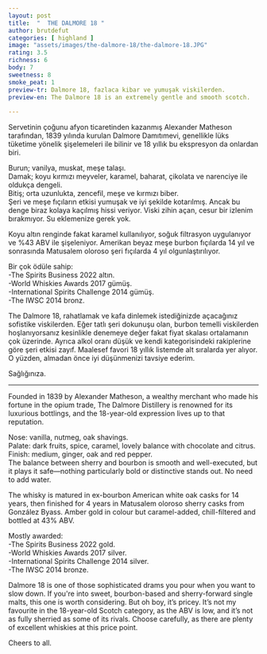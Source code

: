 ```yaml
---
layout: post
title:  "  THE DALMORE 18 "
author: brutdefut
categories: [ highland ]
image: "assets/images/the-dalmore-18/the-dalmore-18.JPG"
rating: 3.5
richness: 6
body: 7
sweetness: 8
smoke_peat: 1
preview-tr: Dalmore 18, fazlaca kibar ve yumuşak viskilerden.                         
preview-en: The Dalmore 18 is an extremely gentle and smooth scotch. 
                 
---
```


Servetinin çoğunu afyon ticaretinden kazanmış Alexander Matheson tarafından, 1839 yılında kurulan Dalmore Damıtımevi, genellikle lüks tüketime yönelik şişelemeleri ile bilinir ve 18 yıllık bu ekspresyon da onlardan biri.   

Burun; vanilya, muskat, meşe talaşı.   
Damak; koyu kırmızı meyveler, karamel, baharat, çikolata ve narenciye ile oldukça dengeli.  
Bitiş; orta uzunlukta, zencefil, meşe ve kırmızı biber.  
Şeri ve meşe fıçıların etkisi yumuşak ve iyi şekilde kotarılmış. Ancak bu denge biraz kolaya kaçılmış hissi veriyor. Viski zihin açan, cesur bir izlenim bırakmıyor. Su eklemenize gerek yok. 

Koyu altın renginde fakat karamel kullanılıyor, soğuk filtrasyon uygulanıyor ve %43 ABV ile şişeleniyor. Amerikan beyaz meşe burbon fıçılarda 14 yıl ve sonrasında Matusalem oloroso şeri fıçılarda 4 yıl olgunlaştırılıyor.  

Bir çok ödüle sahip:  
-The Spirits Business 2022 altın.  
-World Whiskies Awards 2017 gümüş.  
-International Spirits Challenge 2014 gümüş.  
-The IWSC 2014 bronz. 

The Dalmore 18, rahatlamak ve kafa dinlemek istediğinizde açacağınız sofistike viskilerden. Eğer tatlı şeri dokunuşu olan, burbon temelli viskilerden hoşlanıyorsanız kesinlikle denemeye değer fakat fiyat skalası ortalamanın çok üzerinde. Ayrıca alkol oranı düşük ve kendi kategorisindeki rakiplerine göre şeri etkisi zayıf. Maalesef favori 18 yıllık listemde alt sıralarda yer alıyor. O yüzden, almadan önce iyi düşünmenizi tavsiye ederim. 

Sağlığınıza.                    
   
-----------------------------------------------

<p id="english"></p>

Founded in 1839 by Alexander Matheson, a wealthy merchant who made his fortune in the opium trade, The Dalmore Distillery is renowned for its luxurious bottlings, and the 18-year-old expression lives up to that reputation.  

Nose: vanilla, nutmeg, oak shavings.  
Palate: dark fruits, spice, caramel, lovely balance with chocolate and citrus.   
Finish: medium, ginger, oak and red pepper.  
The balance between sherry and bourbon is smooth and well-executed, but it plays it safe—nothing particularly bold or distinctive stands out. No need to add water. 

The whisky is matured in ex-bourbon American white oak casks for 14 years, then finished for 4 years in Matusalem oloroso sherry casks from González Byass. Amber gold in colour but caramel-added, chill-filtered and bottled at 43% ABV.  

Mostly awarded:   
-The Spirits Business 2022 gold.  
-World Whiskies Awards 2017 silver.  
-International Spirits Challenge 2014 silver.  
-The IWSC 2014 bronze.   

Dalmore 18 is one of those sophisticated drams you pour when you want to slow down. If you're into sweet, bourbon-based and sherry-forward single malts, this one is worth considering. But oh boy, it’s pricey. It’s not my favourite in the 18-year-old Scotch category, as the ABV is low, and it’s not as fully sherried as some of its rivals. Choose carefully, as there are plenty of excellent whiskies at this price point.  

Cheers to all.    
